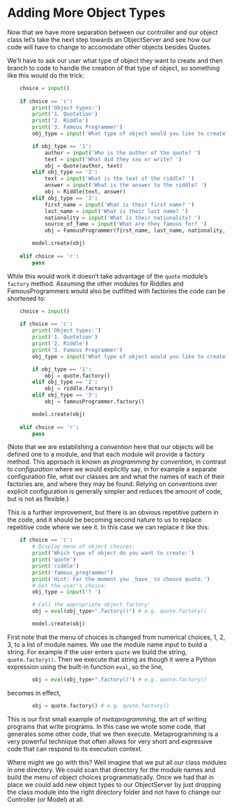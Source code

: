 # Adding More Object Types

Now that we have more separation between our controller and our object
class let’s take the next step towards an ObjectServer and see how our
code will have to change to accomodate other objects besides Quotes.

We’ll have to ask our user what type of object they want to create and
then branch to code to handle the creation of that type of object, so
something like this would do the trick:

``` python
    choice = input()
    
    if choice == 'c':
        print('Object types:')
        print('1. Quotation')
        print('2. Riddle')
        print('3. Famous Programmer')
        obj_type = input('What type of object would you like to create? ')

        if obj_type == '1':
            author = input('Who is the author of the quote? ')
            text = input('What did they say or write? ')
            obj = Quote(author, text)
        elif obj_type == '2':
            text = input('What is the text of the riddle? ')
            answer = input('What is the answer to the riddle? ')
            obj = Riddle(text, answer)
        elif obj_type == '3':
            first_name = input('What is their first name? ')
            last_name = input('What is their last name? ')
            nationality = input('What is their nationality? ')
            source_of_fame = input('What are they famous for? ')
            obj = FamousProgrammer(first_name, last_name, nationality, source_of_fame)

        model.create(obj)
        
    elif choice == 'r':
        pass
```

While this would work it doesn’t take advantage of the `quote`
module’s `factory` method. Assuming the other modules for Riddles and
FamousProgrammers would also be outfitted with factories the code can be
shortened to:

``` python
    choice = input()
    
    if choice == 'c':
        print('Object types:')
        print('1. Quotation')
        print('2. Riddle')
        print('3. Famous Programmer')
        obj_type = input('What type of object would you like to create? ')

        if obj_type == '1':
            obj = quote.factory()
        elif obj_type == '2':
            obj = riddle.factory()
        elif obj_type == '3':
            obj = famousProgrammer.factory()

        model.create(obj)
        
    elif choice == 'r':
        pass
```

(Note that we are establishing a _convention_ here that our objects will
be defined one to a module, and that each module will provide a factory
method. This approach is known as _programming by convention_, in
contrast to _configuration_ where we would explicitly say, in for
example a separate configuration file, what our classes are and what the
names of each of their factories are, and where they may be found.
Relying on conventions over explicit configuration is generally simpler
and reduces the amount of code, but is not as flexible.)

This is a further improvement, but there is an obvious repetitive
pattern in the code, and it should be becoming second nature to us to
replace repetitive code where we see it. In this case we can replace it
like this:

``` python
    if choice == 'c':
        # Display menu of object choices:
        print('Which type of object do you want to create:')
        print('quote')
        print('riddle')
        print('famous_programmer')
        print('Hint: For the moment you _have_ to choose quote.')
        # Get the user's choice:
        obj_type = input('? ')

        # Call the appropriate object factory:
        obj = eval(obj_type+".factory()") # e.g. quote.factory()

        model.create(obj)
```

First note that the menu of choices is changed from numerical choices,
1, 2, 3, to a list of module names. We use the module name input to
build a string. For example if the user enters `quote` we build the
string, `quote.factory()`. Then we execute that string as though it were
a Python expression using the built-in function `eval`, so the line,

``` python
        obj = eval(obj_type+".factory()") # e.g. quote.factory()
```

becomes in effect,

``` python
        obj = quote.factory() # e.g. quote.factory()
```

This is our first small example of _metaprogramming_, the art of writing
programs that write programs. In this case we wrote some code, that
generates some other code, that we then execute. Metaprogramming is a
very powerful technique that often allows for very short and expressive
code that can respond to its execution context.

Where might we go with this? Well imagine that we put all our class
modules in one directory. We could scan that directory for the module
names and build the menu of object choices programmatically. Once we had
that in place we could add new object types to our ObjectServer by just
dropping the class module into the right directory folder and not have
to change our Controller (or Model) at all.
